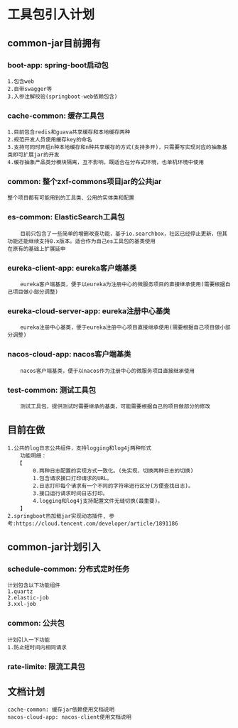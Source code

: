 # 工具包引入计划
## common-jar目前拥有
### boot-app: spring-boot启动包
```text
1.包含web
2.自带swagger等
3.入参注解校验(springboot-web依赖包含)
```
### cache-common: 缓存工具包
```text
1.目前包含redis和guava共享缓存和本地缓存两种
2.规范开发人员使用缓存key的命名
3.支持可同时开启n种本地缓存和n种共享缓存的方式(支持多开)，只需要写实现对应的抽象基类即可扩展jar的开发
4.缓存抽象产品类分模块隔离，互不影响，既适合在分布式环境，也单机环境中使用
```
### common: 整个zxf-commons项目jar的公共jar
```text
整个项目都有可能用到的工具类、公用的实体类和配置
```
### es-common: ElasticSearch工具包
```text
    目前只包含了一些简单的增删改查功能，基于io.searchbox，社区已经停止更新，但其功能还能继续支持8.x版本。适合作为自己es工具包的基类使用
在原有的基础上扩展延申
```
### eureka-client-app: eureka客户端基类
```text
    eureka客户端基类，便于以eureka为注册中心的微服务项目的直接继承使用(需要根据自己项目做小部分调整)
```
### eureka-cloud-server-app: eureka注册中心基类
```text
    eureka注册中心基类，便于eureka注册中心项目直接继承使用(需要根据自己项目做小部分调整)
```
### nacos-cloud-app: nacos客户端基类
```text
    nacos客户端基类，便于以nacos作为注册中心的微服务项目直接继承使用
```
### test-common: 测试工具包
```text
    测试工具包，提供测试时需要继承的基类，可能需要根据自己的项目做部分的修改
```
## 目前在做
```text
1.公共的log日志公共组件，支持logging和log4j两种形式
    功能明细：
   【   
        0.两种日志配置的实现方式一致化。(先实现，切换两种日志的切换)
        1.包含请求接口打印请求的URL。
        2.日志打印每个请求有一个不同的字符串进行区分(方便查找日志)。
        3.接口运行请求时间日志打印。
        4.logging和log4j支持配置文件无缝切换(最重要)。
    】
2.springboot热加载jar实现动态插件, 参考:https://cloud.tencent.com/developer/article/1891186
```
## common-jar计划引入
### schedule-common: 分布式定时任务
```text
计划包含以下功能组件
1.quartz
2.elastic-job
3.xxl-job
```
### common: 公共包
```text
计划引入一下功能
1.防止短时间内相同请求
```
### rate-limite: 限流工具包
## 文档计划
```text
cache-common: 缓存jar依赖使用文档说明
nacos-cloud-app: nacos-client使用文档说明
```